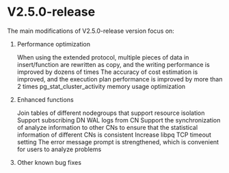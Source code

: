 # V2.5.0-release

The main modifications of V2.5.0-release version focus on:

1. Performance optimization

    When using the extended protocol, multiple pieces of data in insert/function are rewritten as copy, and the writing performance is improved by dozens of times
    The accuracy of cost estimation is improved, and the execution plan performance is improved by more than 2 times
    pg_stat_cluster_activity memory usage optimization

2. Enhanced functions

    Join tables of different nodegroups that support resource isolation
    Support subscribing DN WAL logs from CN
    Support the synchronization of analyze information to other CNs to ensure that the statistical information of different CNs is consistent
    Increase libpq TCP timeout setting
    The error message prompt is strengthened, which is convenient for users to analyze problems

3. Other known bug fixes